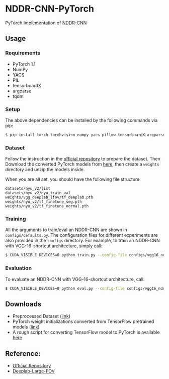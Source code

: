 # NDDR-CNN-PyTorch
PyTorch Implementation of [NDDR-CNN](https://arxiv.org/abs/1801.08297)

## Usage
### Requirements
- PyTorch 1.1
- NumPy
- YACS
- PIL
- tensorboardX
- argparse
- tqdm

### Setup
The above dependencies can be installed by the following commands via pip:
```sh
$ pip install torch torchvision numpy yacs pillow tensorboardX argparse tqdm
```

### Dataset
Follow the instruction in the [official repository](https://github.com/ethanygao/NDDR-CNN) to prepare the dataset.
Then Download the converted PyTorch models from [here](https://drive.google.com/file/d/1mXsWHYlE-u4EM0Sr4XvBYcLxCFJ-F4dd/view?usp=sharing), then create a `weights` directory and unzip the models inside.

When you are all set, you should have the following file structure:
```
datasets/nyu_v2/list
datasets/nyu_v2/nyu_train_val
weights/vgg_deeplab_lfov/tf_deeplab.pth
weights/nyu_v2/tf_finetune_seg.pth
weights/nyu_v2/tf_finetune_normal.pth
```

### Training
All the arguments to train/eval an NDDR-CNN are shown in `configs/defaults.py`. The configuration files for different experiments are also provided in the `configs` directory. For example, to train an NDDR-CNN with VGG-16-shortcut architecture, simply call:

```sh
$ CUDA_VISIBLE_DEVICES=0 python train.py --config-file configs/vgg16_nddr_shortcut_sing.yaml
```

### Evaluation
To evaluate an NDDR-CNN with VGG-16-shortcut architecture, call:

```sh
$ CUDA_VISIBLE_DEVICES=0 python eval.py --config-file configs/vgg16_nddr_shortcut_sing.yaml
```

## Downloads
- Preprocessed Dataset ([link](https://www.dropbox.com/sh/e44jyh6ayuimigp/AADHlrCVnCDyTdDT9wDOy8cUa?dl=0))
- PyTorch weight initializations converted from TensorFlow pretrained models ([link](https://drive.google.com/file/d/13caGJwskbeEgxGXYbdCH59a0FEWIWZnB/view?usp=sharing))
- A rough script for converting TensorFlow model to PyTorch is available [here](https://gist.github.com/bhpfelix/8001f2e2c4770655e23ad0c1900f1f15)

## Reference:
- [Official Repository](https://github.com/ethanygao/NDDR-CNN)
- [Deeplab-Large-FOV](https://github.com/CoinCheung/Deeplab-Large-FOV)
